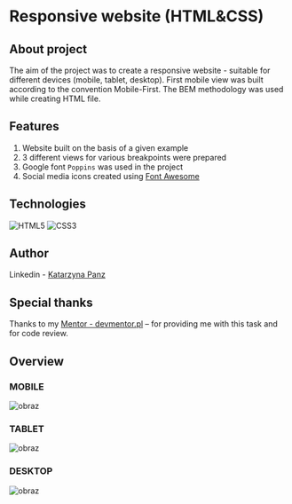 # Responsive website (HTML&CSS)

## About project
The aim of the project was to create a responsive website - suitable for different devices (mobile, tablet, desktop). First mobile view was built according to the convention Mobile-First. The BEM methodology was used while creating HTML file.

## Features
1. Website built on the basis of a given example 
2. 3 different views for various breakpoints were prepared
3. Google font `Poppins` was used in the project
3. Social media icons created using [Font Awesome](https://fontawesome.com/)

## Technologies
![HTML5](https://img.shields.io/badge/HTML5-E34F26?style=for-the-badge&logo=html5&logoColor=white)
![CSS3](https://img.shields.io/badge/CSS3-1572B6?style=for-the-badge&logo=css3&logoColor=white)

## Author
Linkedin - [Katarzyna Panz](https://www.linkedin.com/in/katarzyna-panz-584399228/)

## Special thanks
Thanks to my [Mentor - devmentor.pl](https://devmentor.pl/) – for providing me with this task and for code review.

## Overview
### MOBILE
![obraz](https://user-images.githubusercontent.com/91606497/227250172-bbcefd06-9ba3-4974-b2ba-384b30a28530.png)
 ### TABLET
 ![obraz](https://user-images.githubusercontent.com/91606497/227250341-4960c863-1490-4174-b406-568c05191872.png)
### DESKTOP
![obraz](https://user-images.githubusercontent.com/91606497/227250612-2feeb872-9b2c-49d1-8740-cf70cb7232e5.png)
